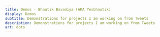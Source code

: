 ```yaml
---
title: Demos - Bhautik Bavadiya (AKA Yesbhautik)
display: Demos
subtitle: Demonstrations for projects I am working on from Tweets
description: Demonstrations for projects I am working on from Tweets
art: dots
---
```


<!-- @layout-full-width -->

<ListDemos />
